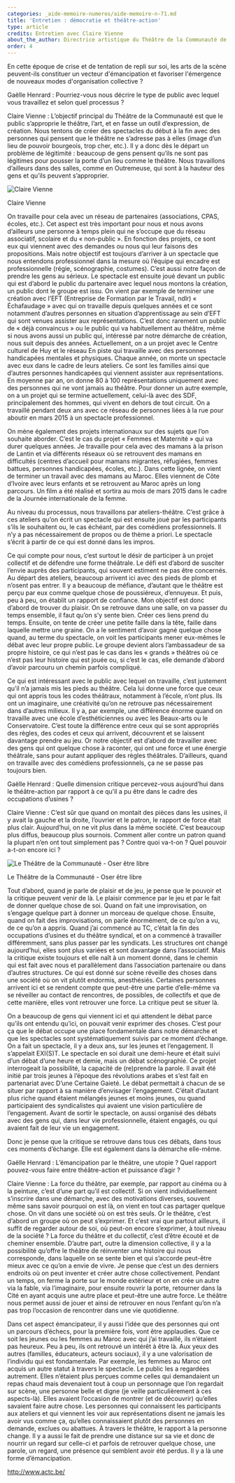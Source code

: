 ```yaml
---
categories: _aide-memoire-numeros/aide-memoire-n-71.md
title: 'Entretien : démocratie et théâtre-action'
type: article
credits: Entretien avec Claire Vienne
about_the_author: Directrice artistique du Théâtre de la Communauté de Seraing
order: 4
---
```

En cette époque de crise et de tentation de repli sur soi, les arts de la scène peuvent-ils constituer un vecteur d'émancipation et favoriser l'émergence de nouveaux modes d'organisation collective ?

Gaëlle Henrard : Pourriez-vous nous décrire le type de public avec lequel vous travaillez et selon quel processus ?

Claire Vienne : L’objectif principal du Théâtre de la Communauté est que le public s’approprie le théâtre, l’art, et en fasse un outil d’expression, de création. Nous tentons de créer des spectacles du début à la fin avec des personnes qui pensent que le théâtre ne s’adresse pas à elles (image d’un lieu de pouvoir bourgeois, trop cher, etc.). Il y a donc dès le départ un problème de légitimité : beaucoup de gens pensent qu’ils ne sont pas légitimes pour pousser la porte d’un lieu comme le théâtre. Nous travaillons d’ailleurs dans des salles, comme en Outremeuse, qui sont à la hauteur des gens et qu’ils peuvent s’approprier.

![](/assets/uploads/am71_p.4_entretien.jpg "Claire Vienne")

<span class="img-copyright">Claire Vienne</span>

On travaille pour cela avec un réseau de partenaires (associations, CPAS, écoles, etc.). Cet aspect est très important pour nous et nous avons d’ailleurs une personne à temps plein qui ne s’occupe que du réseau associatif, scolaire et du « non-public ». En fonction des projets, ce sont eux qui viennent avec des demandes ou nous qui leur faisons des propositions. Mais notre objectif est toujours d’arriver à un spectacle que nous entendons professionnel dans la mesure où l’équipe qui encadre est professionnelle (régie, scénographie, costumes). C’est aussi notre façon de prendre les gens au sérieux. Le spectacle est ensuite joué devant un public qui est d’abord le public du partenaire avec lequel nous montons la création, un public dont le groupe est issu. On vient par exemple de terminer une création avec l’EFT (Entreprise de Formation par le Travail, ndlr) « Échafaudage » avec qui on travaille depuis quelques années et ce sont notamment d’autres personnes en situation d’apprentissage au sein d’EFT qui sont venues assister aux représentations. C’est donc rarement un public de « déjà convaincus » ou le public qui va habituellement au théâtre, même si nous avons aussi un public qui, intéressé par notre démarche de création, nous suit depuis des années. Actuellement, on a un projet avec le Centre culturel de Huy et le réseau En piste qui travaille avec des personnes handicapées mentales et physiques. Chaque année, on monte un spectacle avec eux dans le cadre de leurs ateliers. Ce sont les familles ainsi que d’autres personnes handicapées qui viennent assister aux représentations. En moyenne par an, on donne 80 à 100 représentations uniquement avec des personnes qui ne vont jamais au théâtre. Pour donner un autre exemple, on a un projet qui se termine actuellement, celui-là avec des SDF, principalement des hommes, qui vivent en dehors de tout circuit. On a travaillé pendant deux ans avec ce réseau de personnes liées à la rue pour aboutir en mars 2015 à un spectacle professionnel.

On mène également des projets internationaux sur des sujets que l’on souhaite aborder. C’est le cas du projet « Femmes et Maternité » qui va durer quelques années. Je travaille pour cela avec des mamans à la prison de Lantin et via différents réseaux où se retrouvent des mamans en difficultés (centres d’accueil pour mamans migrantes, réfugiées, femmes battues, personnes handicapées, écoles, etc.). Dans cette lignée, on vient de terminer un travail avec des mamans au Maroc. Elles viennent de Côte d’Ivoire avec leurs enfants et se retrouvent au Maroc après un long parcours. Un film a été réalisé et sortira au mois de mars 2015 dans le cadre de la Journée internationale de la femme.

Au niveau du processus, nous travaillons par ateliers-théâtre. C’est grâce à ces ateliers qu’on écrit un spectacle qui est ensuite joué par les participants s’ils le souhaitent ou, le cas échéant, par des comédiens professionnels. Il n’y a pas nécessairement de propos ou de thème a priori. Le spectacle s’écrit à partir de ce qui est donné dans les impros.

Ce qui compte pour nous, c’est surtout le désir de participer à un projet collectif et de défendre une forme théâtrale. Le défi est d’abord de susciter l’envie auprès des participants, qui souvent estiment ne pas être concernés. Au départ des ateliers, beaucoup arrivent ici avec des pieds de plomb et n’osent pas entrer. Il y a beaucoup de méfiance, d’autant que le théâtre est perçu par eux comme quelque chose de poussiéreux, d’ennuyeux. Et puis, peu à peu, on établit un rapport de confiance. Mon objectif est donc d’abord de trouver du plaisir. On se retrouve dans une salle, on va passer du temps ensemble, il faut qu’on s’y sente bien. Créer ces liens prend du temps. Ensuite, on tente de créer une petite faille dans la tête, faille dans laquelle mettre une graine. On a le sentiment d’avoir gagné quelque chose quand, au terme du spectacle, on voit les participants mener eux-mêmes le débat avec leur propre public. Le groupe devient alors l’ambassadeur de sa propre histoire, ce qui n’est pas le cas dans les « grands » théâtres où ce n’est pas leur histoire qui est jouée ou, si c’est le cas, elle demande d’abord d’avoir parcouru un chemin parfois compliqué.

Ce qui est intéressant avec le public avec lequel on travaille, c’est justement qu’il n’a jamais mis les pieds au théâtre. Cela lui donne une force que ceux qui ont appris tous les codes théâtraux, notamment à l’école, n’ont plus. Ils ont un imaginaire, une créativité qu’on ne retrouve pas nécessairement dans d’autres milieux. Il y a, par exemple, une différence énorme quand on travaille avec une école d’esthéticiennes ou avec les Beaux-arts ou le Conservatoire. C’est toute la différence entre ceux qui se sont appropriés des règles, des codes et ceux qui arrivent, découvrent et se laissent davantage prendre au jeu. Or notre objectif est d’abord de travailler avec des gens qui ont quelque chose à raconter, qui ont une force et une énergie théâtrale, sans pour autant appliquer des règles théâtrales. D’ailleurs, quand on travaille avec des comédiens professionnels, ça ne se passe pas toujours bien.

Gaëlle Henrard : Quelle dimension critique percevez-vous aujourd’hui dans le théâtre-action par rapport à ce qu’il a pu être dans le cadre des occupations d’usines ?

Claire Vienne : C’est sûr que quand on montait des pièces dans les usines, il y avait la gauche et la droite, l’ouvrier et le patron, le rapport de force était plus clair. Aujourd’hui, on ne vit plus dans la même société. C’est beaucoup plus diffus, beaucoup plus sournois. Comment aller contre un patron quand la plupart n’en ont tout simplement pas ? Contre quoi va-t-on ? Quel pouvoir a-t-on encore ici ?

![](/assets/uploads/am71_p.4_entretien_cover.jpg "Le Théâtre de la Communauté - Oser être libre")

<span class="img-copyright">Le Théâtre de la Communauté - Oser être libre</span>

Tout d’abord, quand je parle de plaisir et de jeu, je pense que le pouvoir et la critique peuvent venir de là. Le plaisir commence par le jeu et par le fait de donner quelque chose de soi. Quand on fait une improvisation, on s’engage quelque part à donner un morceau de quelque chose. Ensuite, quand on fait des improvisations, on parle énormément, de ce qu’on a vu, de ce qu’on a appris. Quand j’ai commencé au TC, c’était la fin des occupations d’usines et du théâtre syndical, et on a commencé à travailler différemment, sans plus passer par les syndicats. Les structures ont changé aujourd’hui, elles sont plus variées et sont davantage dans l’associatif. Mais la critique existe toujours et elle naît à un moment donné, dans le chemin qui est fait avec nous et parallèlement dans l’association partenaire ou dans d’autres structures. Ce qui est donné sur scène réveille des choses dans une société où on vit plutôt endormis, anesthésiés. Certaines personnes arrivent ici et se rendent compte que peut-être une partie d’elle-même va se réveiller au contact de rencontres, de possibles, de collectifs et que de cette manière, elles vont retrouver une force. La critique peut se situer là.

On a beaucoup de gens qui viennent ici et qui attendent le débat parce qu’ils ont entendu qu’ici, on pouvait venir exprimer des choses. C’est pour ça que le débat occupe une place fondamentale dans notre démarche et que les spectacles sont systématiquement suivis par ce moment d’échange. On a fait un spectacle, il y a deux ans, sur les jeunes et l’engagement. Il s’appelait EXI(S)T. Le spectacle en soi durait une demi-heure et était suivi d’un débat d’une heure et demie, mais un débat scénographié. Ce projet interrogeait la possibilité, la capacité de (re)prendre la parole. Il avait été initié par trois jeunes à l’époque des révolutions arabes et s’est fait en partenariat avec D’une Certaine Gaieté. Le débat permettait à chacun de se situer par rapport à sa manière d’envisager l’engagement. C’était d’autant plus riche quand étaient mélangés jeunes et moins jeunes, ou quand participaient des syndicalistes qui avaient une vision particulière de l’engagement. Avant de sortir le spectacle, on aussi organisé des débats avec des gens qui, dans leur vie professionnelle, étaient engagés, ou qui avaient fait de leur vie un engagement.

Donc je pense que la critique se retrouve dans tous ces débats, dans tous ces moments d’échange. Elle est également dans la démarche elle-même.

Gaëlle Henrard : L’émancipation par le théâtre, une utopie ? Quel rapport pouvez-vous faire entre théâtre-action et puissance d’agir ?

Claire Vienne : La force du théâtre, par exemple, par rapport au cinéma ou à la peinture, c’est d’une part qu’il est collectif. Si on vient individuellement s’inscrire dans une démarche, avec des motivations diverses, souvent même sans savoir pourquoi on est là, on vient en tout cas partager quelque chose. On vit dans une société où on est très seuls. Or le théâtre, c’est d’abord un groupe où on peut s’exprimer. Et c’est vrai que partout ailleurs, il suffit de regarder autour de soi, où peut-on encore s’exprimer, à tout niveau de la société ? La force du théâtre et du collectif, c’est d’être écouté et de cheminer ensemble. D’autre part, outre la dimension collective, il y a la possibilité qu’offre le théâtre de réinventer une histoire qui nous corresponde, dans laquelle on se sente bien et qui s’accorde peut-être mieux avec ce qu’on a envie de vivre. Je pense que c’est un des derniers endroits où on peut inventer et créer autre chose collectivement. Pendant un temps, on ferme la porte sur le monde extérieur et on en crée un autre via la fable, via l’imaginaire, pour ensuite rouvrir la porte, retourner dans la Cité en ayant acquis une autre place et peut-être une autre force. Le théâtre nous permet aussi de jouer et ainsi de retrouver en nous l’enfant qu’on n’a pas trop l’occasion de rencontrer dans une vie quotidienne.

Dans cet aspect émancipateur, il y aussi l’idée que des personnes qui ont un parcours d’échecs, pour la première fois, vont être applaudies. Que ce soit les jeunes ou les femmes au Maroc avec qui j’ai travaillé, ils n’étaient pas heureux. Peu à peu, ils ont retrouvé un intérêt à être là. Aux yeux des autres (familles, éducateurs, acteurs sociaux), il y a une valorisation de l’individu qui est fondamentale. Par exemple, les femmes au Maroc ont acquis un autre statut à travers le spectacle. Le public les a regardées autrement. Elles n’étaient plus perçues comme celles qui demandaient un repas chaud mais devenaient tout à coup un personnage que l’on regardait sur scène, une personne belle et digne (je veille particulièrement à ces aspects-là). Elles avaient l’occasion de montrer (et de découvrir) qu’elles savaient faire autre chose. Les personnes qui connaissent les participants aux ateliers et qui viennent les voir aux représentations disent ne jamais les avoir vus comme ça, qu’elles connaissaient plutôt des personnes en demande, exclues ou abattues. À travers le théâtre, le rapport à la personne change. Il y a aussi le fait de prendre une distance sur sa vie et donc de nourrir un regard sur celle-ci et parfois de retrouver quelque chose, une parole, un regard, une présence qui semblent avoir été perdus. Il y a là une forme d’émancipation.

<http://www.actc.be/>

